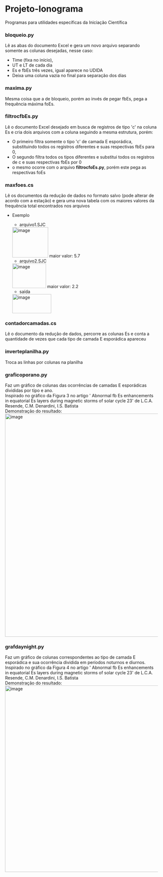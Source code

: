 # Projeto-Ionograma
Programas para utilidades específicas da Iniciação Científica

### bloqueio.py
Lê as abas do documento Excel e gera um novo arquivo separando somente as colunas desejadas, nesse caso: 
* Time (fixa no início),
* UT e LT de cada dia
* Es e fbEs três vezes, igual aparece no UDIDA
* Deixa uma coluna vazia no final para separação dos dias 

### maxima.py
Mesma coisa que a de bloqueio, porém ao invés de pegar fbEs, pega a frequência máxima foEs.

### filtrocfbEs.py
Lê o documento Excel desejado em busca de registros de tipo 'c' na coluna Es e cria dois arquivos com a coluna seguindo a mesma estrutura, porém:
* O primeiro filtra somente o tipo 'c' de camada E esporádica, substituindo todos os registros diferentes e suas respectivas fbEs para 0,
* O segundo filtra todos os tipos diferentes e substitui todos os registros de c e suas respectivas fbEs por 0
* o mesmo ocorre com o arquivo **filtrocfoEs.py**, porém este pega as respectivas foEs

### maxfoes.cs
Lê os documentos da redução de dados no formato salvo (pode alterar de acordo com a estação) e gera uma nova tabela com os maiores valores da frequência total encontrados nos arquivos
* Exemplo 
  - arquivo1.SJC
  <img width="118" height="100" alt="image" src="https://github.com/user-attachments/assets/f85e146d-f4f2-49d7-95eb-ba2a3b904a71" />
    maior valor: 5.7
    
  - arquivo2.SJC
  <img width="111" height="81" alt="image" src="https://github.com/user-attachments/assets/614d402f-8351-47ff-b735-edf5ffe204c3" />
    maior valor: 2.2
    
  - saída
  <img width="128" height="63" alt="image" src="https://github.com/user-attachments/assets/99a3734c-6300-402e-8518-e461a517112a" />

### contadorcamadas.cs
Lê o documento da redução de dados, percorre as colunas Es e conta a quantidade de vezes que cada tipo de camada E esporádica apareceu 

### inverteplanilha.py
Troca as linhas por colunas na planilha 

### graficoporano.py
Faz um gráfico de colunas das ocorrências de camadas E esporádicas divididas por tipo e ano.  
Inspirado no gráfico da Figura 3 no artigo ' Abnormal fb Es enhancements in equatorial Es layers during magnetic storms of solar cycle 23' de L.C.A. Resende, C.M. Denardini, I.S. Batista  
Demonstração do resultado: 
<img width="1154" height="736" alt="image" src="https://github.com/user-attachments/assets/772bb698-2218-42d9-8ad5-9f3df32a1b41" />

### grafdaynight.py
Faz um gráfico de colunas correspondentes ao tipo de camada E esporádica e sua ocorrência dividida em períodos noturnos e diurnos.  
Inspirado no gráfico da Figura 4 no artigo ' Abnormal fb Es enhancements in equatorial Es layers during magnetic storms of solar cycle 23' de L.C.A. Resende, C.M. Denardini, I.S. Batista  
Demonstração do resultado:
<img width="878" height="615" alt="image" src="https://github.com/user-attachments/assets/83054e5a-2a3b-4caf-88a0-6bd3615cf654" />

